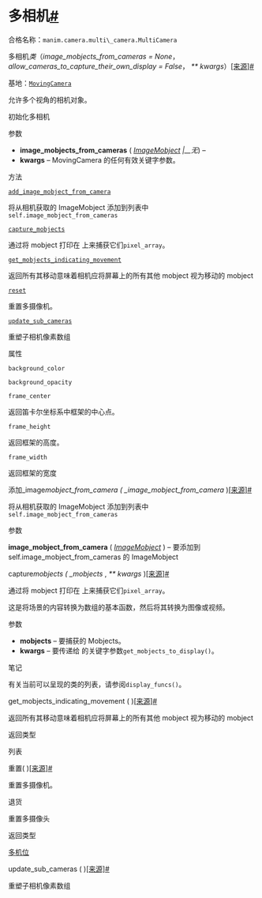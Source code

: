 # 多相机[#](#multicamera "此标题的固定链接")

合格名称：`manim.camera.multi\_camera.MultiCamera`

多相机*类*（_image_mobjects_from_cameras = None_， _allow_cameras_to_capture_their_own_display = False_， _\*\* kwargs_）[\[来源\]](../_modules/manim/camera/multi_camera.html#MultiCamera)[#](#manim.camera.multi_camera.MultiCamera "此定义的固定链接")

基地：[`MovingCamera`](manim.camera.moving_camera.MovingCamera.html#manim.camera.moving_camera.MovingCamera "manim.camera.movi​​ng_camera.MovingCamera")

允许多个视角的相机对象。

初始化多相机

参数

- **image_mobjects_from_cameras** ( [_ImageMobject_](manim.mobject.types.image_mobject.ImageMobject.html#manim.mobject.types.image_mobject.ImageMobject "manim.mobject.types.image_mobject.ImageMobject") _|\_\_无_) –
- **kwargs** – MovingCamera 的任何有效关键字参数。

方法

[`add_image_mobject_from_camera`](#manim.camera.multi_camera.MultiCamera.add_image_mobject_from_camera "manim.camera.multi_camera.MultiCamera.add_image_mobject_from_camera")

将从相机获取的 ImageMobject 添加到列表中`self.image_mobject_from_cameras`

[`capture_mobjects`](#manim.camera.multi_camera.MultiCamera.capture_mobjects "manim.camera.multi_camera.MultiCamera.capture_mobjects")

通过将 mobject 打印在 上来捕获它们`pixel_array`。

[`get_mobjects_indicating_movement`](#manim.camera.multi_camera.MultiCamera.get_mobjects_indicating_movement "manim.camera.multi_camera.MultiCamera.get_mobjects_indicating_movement")

返回所有其移动意味着相机应将屏幕上的所有其他 mobject 视为移动的 mobject

[`reset`](#manim.camera.multi_camera.MultiCamera.reset "manim.camera.multi_camera.MultiCamera.reset")

重置多摄像机。

[`update_sub_cameras`](#manim.camera.multi_camera.MultiCamera.update_sub_cameras "manim.camera.multi_camera.MultiCamera.update_sub_cameras")

重塑子相机像素数组

属性

`background_color`

`background_opacity`

`frame_center`

返回笛卡尔坐标系中框架的中心点。

`frame_height`

返回框架的高度。

`frame_width`

返回框架的宽度

添加\_image*mobject_from_camera ( \_image_mobject_from_camera* )[\[来源\]](../_modules/manim/camera/multi_camera.html#MultiCamera.add_image_mobject_from_camera)[#](#manim.camera.multi_camera.MultiCamera.add_image_mobject_from_camera "此定义的固定链接")

将从相机获取的 ImageMobject 添加到列表中`self.image_mobject_from_cameras`

参数

**image_mobject_from_camera** ( [_ImageMobject_](manim.mobject.types.image_mobject.ImageMobject.html#manim.mobject.types.image_mobject.ImageMobject "manim.mobject.types.image_mobject.ImageMobject") ) – 要添加到 self.image_mobject_from_cameras 的 ImageMobject

capture*mobjects ( \_mobjects* , _\*\* kwargs_ )[\[来源\]](../_modules/manim/camera/multi_camera.html#MultiCamera.capture_mobjects)[#](#manim.camera.multi_camera.MultiCamera.capture_mobjects "此定义的固定链接")

通过将 mobject 打印在 上来捕获它们`pixel_array`。

这是将场景的内容转换为数组的基本函数，然后将其转换为图像或视频。

参数

- **mobjects** – 要捕获的 Mobjects。
- **kwargs** – 要传递给 的关键字参数`get_mobjects_to_display()`。

笔记

有关当前可以呈现的类的列表，请参阅`display_funcs()`。

get_mobjects_indicating_movement ( )[\[来源\]](../_modules/manim/camera/multi_camera.html#MultiCamera.get_mobjects_indicating_movement)[#](#manim.camera.multi_camera.MultiCamera.get_mobjects_indicating_movement "此定义的固定链接")

返回所有其移动意味着相机应将屏幕上的所有其他 mobject 视为移动的 mobject

返回类型

列表

重置( )[\[来源\]](../_modules/manim/camera/multi_camera.html#MultiCamera.reset)[#](#manim.camera.multi_camera.MultiCamera.reset "此定义的固定链接")

重置多摄像机。

退货

重置多摄像头

返回类型

[多机位](#manim.camera.multi_camera.MultiCamera "manim.camera.multi_camera.MultiCamera")

update_sub_cameras ( )[\[来源\]](../_modules/manim/camera/multi_camera.html#MultiCamera.update_sub_cameras)[#](#manim.camera.multi_camera.MultiCamera.update_sub_cameras "此定义的固定链接")

重塑子相机像素数组
